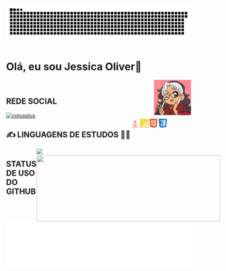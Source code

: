 
<!--
**JessyOliver/JessyOliver** is a ✨ _special_ ✨ repository because its `README.md` (this file) appears on your GitHub profile.

Here are some ideas to get you started:

- 🔭 I’m currently working on ...
- 🌱 I’m currently learning ...
- 👯 I’m looking to collaborate on ...
- 🤔 I’m looking for help with ...
- 💬 Ask me about ...
- 📫 How to reach me: ...
- 😄 Pronouns: ...
- ⚡ Fun fact: ...
-->
![Snake animation](https://github.com/JessyOliver/JessyOliver/blob/edicao/cobra.svg)

<div style="display: inline_block">
<h1> Olá, eu sou Jessica Oliver👋 </h1>
     <img  align="right" alt="Jessica" width="20%" height="20%" src="https://github.com/JessyOliver/JessyOliver/blob/edicao/Webp.net-gifmaker%20(2).gif">

</div>

<div style="display: inline_block"><br>

<h2>REDE SOCIAL</h2> 
<a href="https://www.linkedin.com/in/jessica-f-oliveira-330b091a5/" target="_blank">
  <img src="https://img.shields.io/badge/LinkedIn-0077B5?style=for-the-badge&logo=linkedin&logoColor=white" alt="cplusplus" width="12%" height="4%" style="max-width:100%;">
</a>
</div>

<!---->
<div style="display: flex"><br>

  <h2> &#9997; LINGUAGENS DE ESTUDOS 👩‍💻</h2>
  
  <!-- imagem Java-->
  <img align="center" alt="Java" height="5%" width="5%" src="https://raw.githubusercontent.com/devicons/devicon/master/icons/java/java-plain.svg">
  <!-- imagem Java Script-->
  <img align="center" alt="Js" height="5%" width="5%" src="https://raw.githubusercontent.com/devicons/devicon/master/icons/javascript/javascript-plain.svg">
  <!-- imagem html 5-->
  <img align="center" alt="HTML" height="5%" width="5%" src="https://raw.githubusercontent.com/devicons/devicon/master/icons/html5/html5-original.svg">
  <!-- imagem CSS-->
  <img align="center" alt="CSS" height="5%" width="5%" src="https://raw.githubusercontent.com/devicons/devicon/master/icons/css3/css3-original.svg">
    
</div>

<!-- status da conta-->
<div style="display: flex"><br>
  
  <h2>STATUS DE USO DO GITHUB</h2> 

  <a href="https://github.com/jessyoliver">
  <img height="180em" src="https://github-readme-stats.vercel.app/api?username=jessyoliver&show_icons=true&theme=great-gatsby&include_all_commits=true&count_private=true"/>
  <img height="180em" width="500em" src="https://github-readme-stats.vercel.app/api/top-langs/?username=jessyoliver&show_icons=true&layout=compact&theme=great-gatsby"/>
</div>
  
 <!--Texto de agradecimento-->

<div style="display: inline_block">
  <img height="120" alt="*Obrigada pela visita, volte sempre!!!*" width="100%" src="https://github.com/JessyOliver/JessyOliver/blob/edicao/textomovendo.svg" />
</div>

  
  
